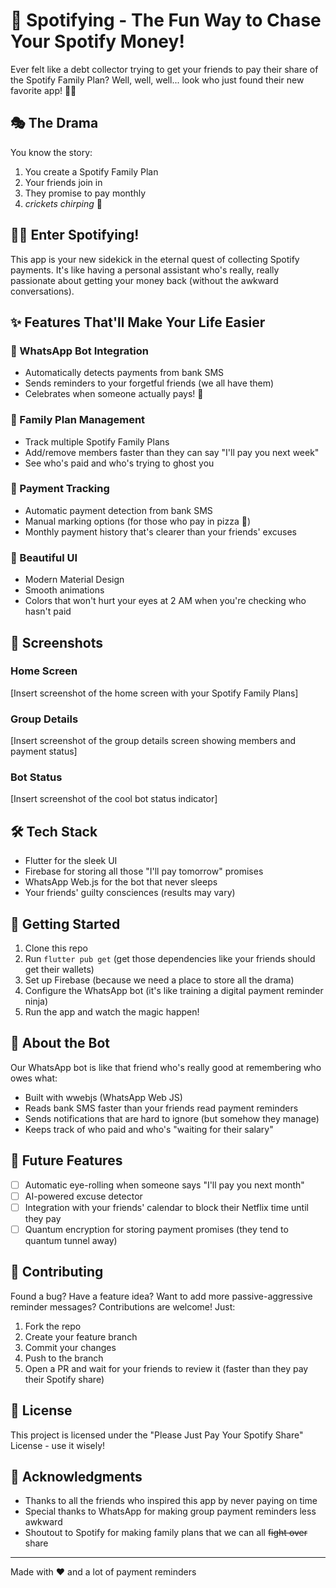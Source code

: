 # 🎵 Spotifying - The Fun Way to Chase Your Spotify Money!

Ever felt like a debt collector trying to get your friends to pay their share of the Spotify Family Plan? Well, well, well... look who just found their new favorite app! 🕵️‍♂️

## 🎭 The Drama

You know the story:
1. You create a Spotify Family Plan
2. Your friends join in
3. They promise to pay monthly
4. *crickets chirping* 🦗

## 🦸‍♂️ Enter Spotifying!

This app is your new sidekick in the eternal quest of collecting Spotify payments. It's like having a personal assistant who's really, really passionate about getting your money back (without the awkward conversations).

## ✨ Features That'll Make Your Life Easier

### 🤖 WhatsApp Bot Integration
- Automatically detects payments from bank SMS
- Sends reminders to your forgetful friends (we all have them)
- Celebrates when someone actually pays! 🎉

### 👥 Family Plan Management
- Track multiple Spotify Family Plans
- Add/remove members faster than they can say "I'll pay you next week"
- See who's paid and who's trying to ghost you

### 💸 Payment Tracking
- Automatic payment detection from bank SMS
- Manual marking options (for those who pay in pizza 🍕)
- Monthly payment history that's clearer than your friends' excuses

### 🎨 Beautiful UI
- Modern Material Design
- Smooth animations
- Colors that won't hurt your eyes at 2 AM when you're checking who hasn't paid

## 📱 Screenshots

### Home Screen
[Insert screenshot of the home screen with your Spotify Family Plans]

### Group Details
[Insert screenshot of the group details screen showing members and payment status]

### Bot Status
[Insert screenshot of the cool bot status indicator]

## 🛠️ Tech Stack

- Flutter for the sleek UI
- Firebase for storing all those "I'll pay tomorrow" promises
- WhatsApp Web.js for the bot that never sleeps
- Your friends' guilty consciences (results may vary)

## 🚀 Getting Started

1. Clone this repo
2. Run `flutter pub get` (get those dependencies like your friends should get their wallets)
3. Set up Firebase (because we need a place to store all the drama)
4. Configure the WhatsApp bot (it's like training a digital payment reminder ninja)
5. Run the app and watch the magic happen!

## 🤖 About the Bot

Our WhatsApp bot is like that friend who's really good at remembering who owes what:
- Built with wwebjs (WhatsApp Web JS)
- Reads bank SMS faster than your friends read payment reminders
- Sends notifications that are hard to ignore (but somehow they manage)
- Keeps track of who paid and who's "waiting for their salary"

## 🎯 Future Features

- [ ] Automatic eye-rolling when someone says "I'll pay you next month"
- [ ] AI-powered excuse detector
- [ ] Integration with your friends' calendar to block their Netflix time until they pay
- [ ] Quantum encryption for storing payment promises (they tend to quantum tunnel away)

## 🤝 Contributing

Found a bug? Have a feature idea? Want to add more passive-aggressive reminder messages? Contributions are welcome! Just:
1. Fork the repo
2. Create your feature branch
3. Commit your changes
4. Push to the branch
5. Open a PR and wait for your friends to review it (faster than they pay their Spotify share)

## 📜 License

This project is licensed under the "Please Just Pay Your Spotify Share" License - use it wisely!

## 🙏 Acknowledgments

- Thanks to all the friends who inspired this app by never paying on time
- Special thanks to WhatsApp for making group payment reminders less awkward
- Shoutout to Spotify for making family plans that we can all ~~fight over~~ share

---

Made with ❤️ and a lot of payment reminders
